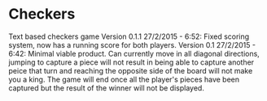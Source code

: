 # Checkers
Text based checkers game
Version 0.1.1 27/2/2015 - 6:52:
  Fixed scoring system, now has a running score for both players.
Version 0.1 27/2/2015 - 6:42:
  Minimal viable product. Can currently move in all diagonal directions, jumping to capture a piece will not result in being able to capture another peice that turn and reaching the opposite side of the board will not make you a king. The game will end once all the player's pieces have been captured but the result of the winner will not be displayed.
